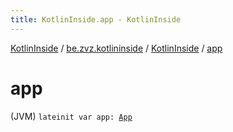 ```yaml
---
title: KotlinInside.app - KotlinInside
---
```


[KotlinInside](../../index.html) / [be.zvz.kotlininside](../index.html) / [KotlinInside](index.html) / [app](./app.html)

# app

(JVM) `lateinit var app: `[`App`](../../be.zvz.kotlininside.security/-app/index.html)